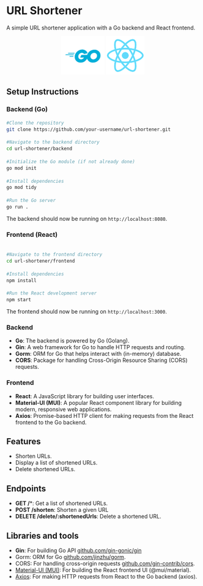 # URL Shortener
A simple URL shortener application with a Go backend and React frontend.

<p align="center">
  <img src="/frontend/public/Go-Logo_Blue.png" alt="Golang" height="100">
  <img src="/frontend/public/logo192.png" alt="React" height="100">
</p>

## Setup Instructions

### Backend (Go)

```bash
#Clone the repository
git clone https://github.com/your-username/url-shortener.git 

#Navigate to the backend directory
cd url-shortener/backend 

#Initialize the Go module (if not already done)
go mod init

#Install dependencies
go mod tidy

#Run the Go server
go run .
```
The backend should now be running on ```http://localhost:8080```.

### Frontend (React)
```bash

#Navigate to the frontend directory
cd url-shortener/frontend 

#Install dependencies
npm install

#Run the React development server
npm start
```
The frontend should now be running on ```http://localhost:3000```.

### Backend
- **Go**: The backend is powered by Go (Golang).
- **Gin**: A web framework for Go to handle HTTP requests and routing.
- **Gorm**: ORM for Go that helps interact with (in-memory) database.
- **CORS**: Package for handling Cross-Origin Resource Sharing (CORS) requests.

### Frontend
- **React**: A JavaScript library for building user interfaces.
- **Material-UI (MUI)**: A popular React component library for building modern, responsive web applications.
- **Axios**: Promise-based HTTP client for making requests from the React frontend to the Go backend.

## Features

- Shorten URLs.
- Display a list of shortened URLs.
- Delete shortened URLs.

## Endpoints
- **GET /***: Get a list of shortened URLs.
- **POST /shorten**: Shorten a given URL
- **DELETE /delete/:shortenedUrls**: Delete a shortened URL.

## Libraries and tools
- **Gin**: For building Go API [github.com/gin-gonic/gin](https://github.com/gin-gonic/gin)
- Gorm: ORM for Go [github.com/jinzhu/gorm](https://www.github.com/jinzhu/gorm).
- CORS: For handling cross-origin requests [github.com/gin-contrib/cors](https://www.github.com/gin-contrib/cors).
- [Material-UI (MUI)](https://mui.com/material-ui/all-components/): For building the React frontend UI (@mui/material).
- [Axios](https://axios-http.com/docs/intro): For making HTTP requests from React to the Go backend (axios).
